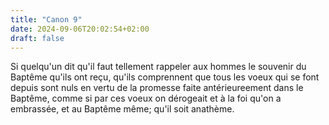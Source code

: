 ```yaml
---
title: "Canon 9"
date: 2024-09-06T20:02:54+02:00
draft: false
---
```



Si quelqu'un dit qu'il faut tellement rappeler aux hommes le souvenir du Baptême qu'ils ont reçu, qu'ils comprennent que tous les voeux qui se font depuis sont nuls en vertu de la promesse faite antérieureement dans le Baptême, comme si par ces voeux on dérogeait et à la foi qu'on a embrassée, et au Baptême même; qu'il soit anathème.
